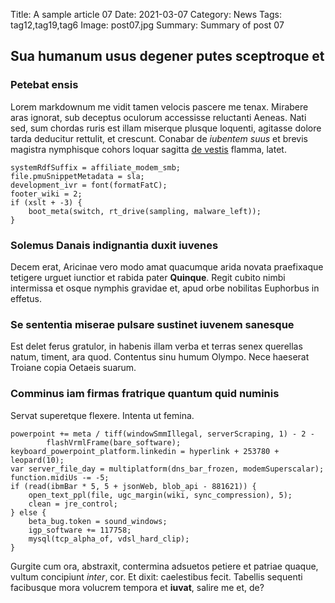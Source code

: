 Title: A sample article 07
Date: 2021-03-07
Category: News
Tags: tag12,tag19,tag6
Image: post07.jpg
Summary: Summary of post 07

## Sua humanum usus degener putes sceptroque et

### Petebat ensis

Lorem markdownum me vidit tamen velocis pascere me tenax. Mirabere aras ignorat,
sub deceptus oculorum accessisse reluctanti Aeneas. Nati sed, sum chordas ruris
est illam miserque plusque loquenti, agitasse dolore tarda deducitur rettulit,
et crescunt. Conabar de *iubentem suus* et brevis magistra nymphisque cohors
loquar sagitta [de vestis](http://ultragradumque.net/) flamma, latet.

    systemRdfSuffix = affiliate_modem_smb;
    file.pmuSnippetMetadata = sla;
    development_ivr = font(formatFatC);
    footer_wiki = 2;
    if (xslt + -3) {
        boot_meta(switch, rt_drive(sampling, malware_left));
    }

### Solemus Danais indignantia duxit iuvenes

Decem erat, Aricinae vero modo amat quacumque arida novata praefixaque tetigere
urguet iunctior et rabida pater **Quinque**. Regit cubito nimbi intermissa et
osque nymphis gravidae et, apud orbe nobilitas Euphorbus in effetus.

### Se sententia miserae pulsare sustinet iuvenem sanesque

Est delet ferus gratulor, in habenis illam verba et terras senex querellas
natum, timent, ara quod. Contentus sinu humum Olympo. Nece haeserat Troiane
copia Oetaeis suarum.

### Comminus iam firmas fratrique quantum quid numinis

Servat superetque flexere. Intenta ut femina.

    powerpoint += meta / tiff(windowSmmIllegal, serverScraping, 1) - 2 -
            flashVrmlFrame(bare_software);
    keyboard_powerpoint_platform.linkedin = hyperlink + 253780 + leopard(10);
    var server_file_day = multiplatform(dns_bar_frozen, modemSuperscalar);
    function.midiUs -= -5;
    if (read(ibmBar * 5, 5 + jsonWeb, blob_api - 881621)) {
        open_text_ppl(file, ugc_margin(wiki, sync_compression), 5);
        clean = jre_control;
    } else {
        beta_bug.token = sound_windows;
        igp_software += 117758;
        mysql(tcp_alpha_of, vdsl_hard_clip);
    }

Gurgite cum ora, abstraxit, contermina adsuetos petiere et patriae quaque,
vultum concipiunt *inter*, cor. Et dixit: caelestibus fecit. Tabellis sequenti
facibusque mora volucrem tempora et **iuvat**, salire me et, de?
